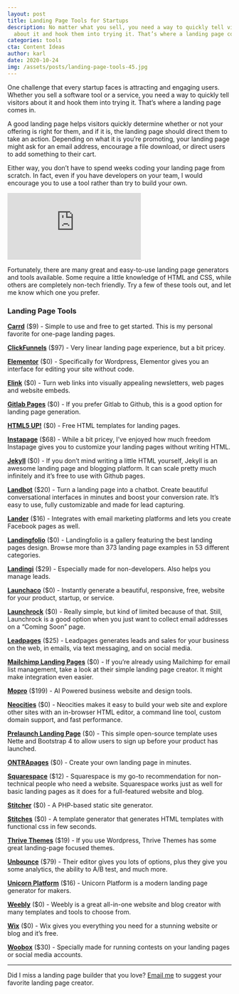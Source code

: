 ```yaml
---
layout: post
title: Landing Page Tools for Startups
description: No matter what you sell, you need a way to quickly tell visitors
  about it and hook them into trying it. That’s where a landing page comes in.
categories: tools
cta: Content Ideas
author: karl
date: 2020-10-24
img: /assets/posts/landing-page-tools-45.jpg
---
```


One challenge that every startup faces is attracting and engaging users. Whether you sell a software tool or a service, you need a way to quickly tell visitors about it and hook them into trying it. That’s where a landing page comes in.

A good landing page helps visitors quickly determine whether or not your offering is right for them, and if it is, the landing page should direct them to take an action. Depending on what it is you’re promoting, your landing page might ask for an email address, encourage a file download, or direct users to add something to their cart.

Either way, you don’t have to spend weeks coding your landing page from scratch. In fact, even if you have developers on your team, I would encourage you to use a tool rather than try to build your own.

<div class='embed-container'>
<iframe src='https://www.youtube.com/embed/E7QLO3mgmo4' frameborder='0' allowfullscreen></iframe>
</div>

<!-- signup -->

Fortunately, there are many great and easy-to-use landing page generators and tools available. Some require a little knowledge of HTML and CSS, while others are completely non-tech friendly. Try a few of these tools out, and let me know which one you prefer.

### Landing Page Tools

**[Carrd](https://carrd.co/)** ($9) - Simple to use and free to get started. This is my personal favorite for one-page landing pages.

**[ClickFunnels](https://www.clickfunnels.com/)** ($97) - Very linear landing page experience, but a bit pricey.

**[Elementor](https://elementor.com/)** ($0) - Specifically for Wordpress, Elementor gives you an interface for editing your site without code.

**[Elink](https://elink.io/)** ($0) - Turn web links into visually appealing newsletters, web pages and website embeds.

**[Gitlab Pages](https://about.gitlab.com/2016/04/07/gitlab-pages-setup/)** ($0) - If you prefer Gitlab to Github, this is a good option for landing page generation.

**[HTML5 UP!](https://html5up.net/)** ($0) - Free HTML templates for landing pages.

**[Instapage](https://instapage.com/)** ($68) - While a bit pricey, I’ve enjoyed how much freedom Instapage gives you to customize your landing pages without writing HTML.

**[Jekyll](https://jekyllrb.com/)** ($0) - If you don’t mind writing a little HTML yourself, Jekyll is an awesome landing page and blogging platform. It can scale pretty much infinitely and it’s free to use with Github pages.

**[Landbot](https://landbot.io/)** ($20) - Turn a landing page into a chatbot. Create beautiful conversational interfaces in minutes and boost your conversion rate. It’s easy to use, fully customizable and made for lead capturing.

**[Lander](https://landerapp.com/)** ($16) - Integrates with email marketing platforms and lets you create Facebook pages as well.

**[Landingfolio](http://www.landingfolio.com/)** ($0) - Landingfolio is a gallery featuring the best landing pages design. Browse more than 373 landing page examples in 53 different categories.

**[Landingi](https://landingi.com/)** ($29) - Especially made for non-developers. Also helps you manage leads.

**[Launchaco](http://launchaco.com/)** ($0) - Instantly generate a beautiful, responsive, free, website for your product, startup, or service.

**[Launchrock](https://www.launchrock.com/)** ($0) - Really simple, but kind of limited because of that. Still, Launchrock is a good option when you just want to collect email addresses on a “Coming Soon” page.

**[Leadpages](https://www.leadpages.net/welcome)** ($25) - Leadpages generates leads and sales for your business on the web, in emails, via text messaging, and on social media.

**[Mailchimp Landing Pages](https://mailchimp.com/features/landing-pages/)** ($0) - If you’re already using Mailchimp for email list management, take a look at their simple landing page creator. It might make integration even easier.

**[Mopro](https://www.mopro.com/)** ($199) - AI Powered business website and design tools.

**[Neocities](https://neocities.org/)** ($0) - Neocities makes it easy to build your web site and explore other sites with an in-browser HTML editor, a command line tool, custom domain support, and fast performance.

**[Prelaunch Landing Page](https://github.com/evasio/prelaunch-landing-page)** ($0) - This simple open-source template uses Nette and Bootstrap 4 to allow users to sign up before your product has launched.

**[ONTRApages](https://ontrapages.com/)** ($0) - Create your own landing page in minutes.

**[Squarespace](https://www.squarespace.com/)** ($12) - Squarespace is my go-to recommendation for non-technical people who need a website. Squarespace works just as well for basic landing pages as it does for a full-featured website and blog.

**[Stitcher](https://www.stitcher.io/)** ($0) - A PHP-based static site generator.

**[Stitches](http://stitches.hyperyolo.com/)** ($0) - A template generator that generates HTML templates with functional css in few seconds.

**[Thrive Themes](https://thrivethemes.com/)** ($19) - If you use Wordpress, Thrive Themes has some great landing-page focused themes.

**[Unbounce](https://unbounce.com/)** ($79) - Their editor gives you lots of options, plus they give you some analytics, the ability to A/B test, and much more.

**[Unicorn Platform](https://unicornplatform.com/)** ($16) - Unicorn Platform is a modern landing page generator for makers.

**[Weebly](https://www.weebly.com/)** ($0) - Weebly is a great all-in-one website and blog creator with many templates and tools to choose from.

**[Wix](https://www.wix.com/)** ($0) - Wix gives you everything you need for a stunning website or blog and it’s free.

**[Woobox](https://woobox.com/)** ($30) - Specially made for running contests on your landing pages or social media accounts.

---

Did I miss a landing page builder that you love? [Email me](mailto:karl@draft.dev) to suggest your favorite landing page creator.
